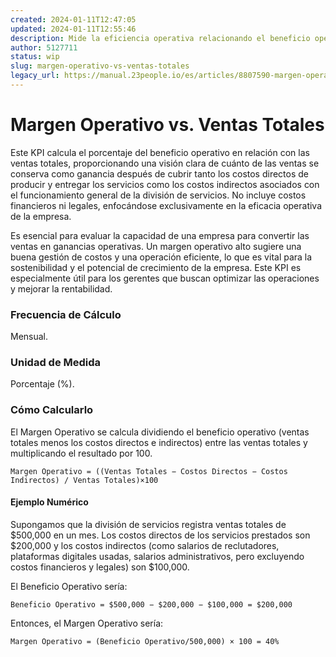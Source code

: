 ```yaml
---
created: 2024-01-11T12:47:05
updated: 2024-01-11T12:55:46
description: Mide la eficiencia operativa relacionando el beneficio operativo con las ventas totales.
author: 5127711
status: wip
slug: margen-operativo-vs-ventas-totales
legacy_url: https://manual.23people.io/es/articles/8807590-margen-operativo-vs-ventas-totales
---
```


# Margen Operativo vs. Ventas Totales

Este KPI calcula el porcentaje del beneficio operativo en relación con las
ventas totales, proporcionando una visión clara de cuánto de las ventas se
conserva como ganancia después de cubrir tanto los costos directos de producir
y entregar los servicios como los costos indirectos asociados con el
funcionamiento general de la división de servicios. No incluye costos
financieros ni legales, enfocándose exclusivamente en la eficacia operativa de
la empresa.

Es esencial para evaluar la capacidad de una empresa para convertir las ventas
en ganancias operativas. Un margen operativo alto sugiere una buena gestión de
costos y una operación eficiente, lo que es vital para la sostenibilidad y el
potencial de crecimiento de la empresa. Este KPI es especialmente útil para
los gerentes que buscan optimizar las operaciones y mejorar la rentabilidad.

### Frecuencia de Cálculo

Mensual.

### Unidad de Medida

Porcentaje (%).

### Cómo Calcularlo

El Margen Operativo se calcula dividiendo el beneficio operativo (ventas
totales menos los costos directos e indirectos) entre las ventas totales y
multiplicando el resultado por 100.

    
    
    Margen Operativo = ((Ventas Totales − Costos Directos − Costos Indirectos) / Ventas Totales)×100

#### Ejemplo Numérico

Supongamos que la división de servicios registra ventas totales de $500,000 en
un mes. Los costos directos de los servicios prestados son $200,000 y los
costos indirectos (como salarios de reclutadores, plataformas digitales
usadas, salarios administrativos, pero excluyendo costos financieros y
legales) son $100,000.

El Beneficio Operativo sería:

    
    
    Beneficio Operativo = $500,000 − $200,000 − $100,000 = $200,000

Entonces, el Margen Operativo sería:

    
    
    Margen Operativo = (Beneficio Operativo/500,000) × 100 = 40%


